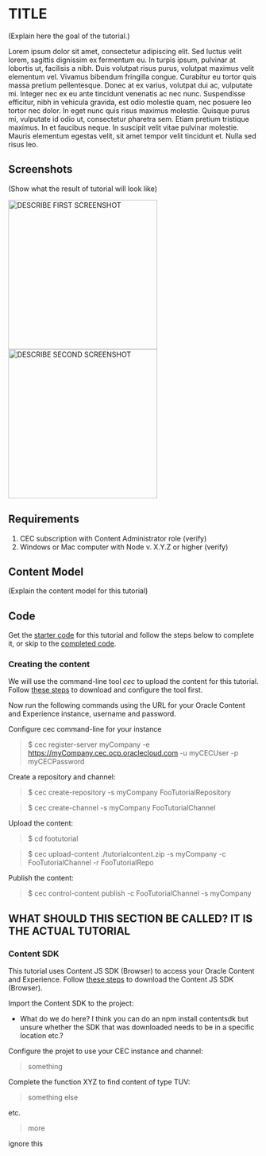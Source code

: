 # TITLE
(Explain here the goal of the tutorial.)

Lorem ipsum dolor sit amet, consectetur adipiscing elit. Sed luctus velit lorem, sagittis dignissim ex fermentum eu. In turpis ipsum, pulvinar at lobortis ut, facilisis a nibh. Duis volutpat risus purus, volutpat maximus velit elementum vel. Vivamus bibendum fringilla congue. Curabitur eu tortor quis massa pretium pellentesque. Donec at ex varius, volutpat dui ac, vulputate mi. Integer nec ex eu ante tincidunt venenatis ac nec nunc. Suspendisse efficitur, nibh in vehicula gravida, est odio molestie quam, nec posuere leo tortor nec dolor. In eget nunc quis risus maximus molestie. Quisque purus mi, vulputate id odio ut, consectetur pharetra sem. Etiam pretium tristique maximus. In et faucibus neque. In suscipit velit vitae pulvinar molestie. Mauris elementum egestas velit, sit amet tempor velit tincidunt et. Nulla sed risus leo.

## Screenshots
(Show what the result of tutorial will look like)
<p>
<img src="screenshot1.jpg" alt="DESCRIBE FIRST SCREENSHOT" width="300"/>
<img src="screenshot2.jpg" alt="DESCRIBE SECOND SCREENSHOT" width="300"/>
</p>

## Requirements
1. CEC subscription with Content Administrator role (verify)
2. Windows or Mac computer with Node v. X.Y.Z or higher (verify)


## Content Model
(Explain the content model for this tutorial)

## Code
Get the [starter code](https://github.com/oracle/content-and-experience-tutorials/foo/archive/start.zip) for this tutorial and follow the steps below to complete it, or skip to the [completed code](https://github.com/oracle/content-and-experience-tutorials/foo/archive/completed.zip).
### Creating the content
We will use the command-line tool *cec* to upload the content for this tutorial.  Follow [these steps](cec-cli.md) to download and configure the tool first.

Now run the following commands using the URL for your Oracle Content and Experience instance, username and password.

Configure cec command-line for your instance
> $ cec register-server myCompany -e https://myCompany.cec.ocp.oraclecloud.com -u myCECUser -p myCECPassword

Create a repository and channel:
> $ cec create-repository -s myCompany FooTutorialRepository

> $ cec create-channel -s myCompany FooTutorialChannel

Upload the content:
> $ cd footutorial

> $ cec upload-content ./tutorialcontent.zip -s myCompany -c FooTutorialChannel -r FooTutorialRepo

Publish the content:
> $ cec control-content publish -c FooTutorialChannel -s myCompany 

## WHAT SHOULD THIS SECTION BE CALLED?  IT IS THE ACTUAL TUTORIAL
### Content SDK
This tutorial uses Content JS SDK (Browser) to access your Oracle Content and Experience.  Follow [these steps](contentsdk.md) to download the Content JS SDK (Browser).

Import the Content SDK to the project:
* What do we do here?  I think you can do an npm install contentsdk but unsure whether the SDK that was downloaded needs to be in a specific location etc.?

Configure the projet to use your CEC instance and channel:
> something

Complete the function XYZ to find content of type TUV:
> something else

etc.
> more

ignore this